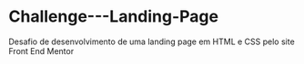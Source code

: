 # Challenge---Landing-Page
Desafio de desenvolvimento de uma landing page em HTML e CSS pelo site Front End Mentor

